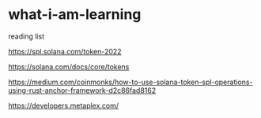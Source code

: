 # what-i-am-learning
reading list


https://spl.solana.com/token-2022 

https://solana.com/docs/core/tokens

https://medium.com/coinmonks/how-to-use-solana-token-spl-operations-using-rust-anchor-framework-d2c86fad8162

https://developers.metaplex.com/

